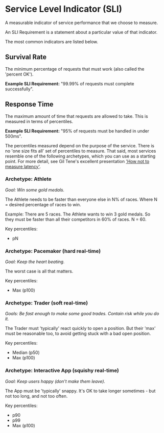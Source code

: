# Service Level Indicator (SLI)

A measurable indicator of service performance that we choose to measure.

An SLI Requirement is a statement about a particular value of that indicator.

The most common indicators are listed below.

## Survival Rate

The minimum percentage of requests that must work (also called the 'percent OK').

**Example SLI Requirement:** "99.99% of requests must complete successfully".

## Response Time

The maximum amount of time that requests are allowed to take. This is measured in terms of percentiles. 

**Example SLI Requirement:** "95% of requests must be handled in under 500ms".

The percentiles measured depend on the purpose of the service. There is no 'one size fits all' set of percentiles to measure. That said, most services resemble one of the following archetypes, which you can use as a starting point. For more detail, see Gil Tene's excellent presentation ['How not to measure latency'](https://www.infoq.com/presentations/latency-pitfalls).

### Archetype: Athlete

*Goal: Win some gold medals.*

The Athlete needs to be faster than everyone else in N% of races. Where N = desired percentage of races to win.

Example: There are 5 races. The Athlete wants to win 3 gold medals. So they must be faster than all their competitors in 60% of races. N = 60.

Key percentiles:

- pN

### Archetype: Pacemaker (hard real-time)

*Goal: Keep the heart beating.*

The worst case is all that matters.

Key percentiles:

- Max (p100)

### Archetype: Trader (soft real-time)

*Goals: Be fast enough to make some good trades. Contain risk while you do it.*

The Trader must 'typically' react quickly to open a position. But their 'max' must be reasonable too, to avoid getting stuck with a bad open position.

Key percentiles:

- Median (p50)
- Max (p100)

### Archetype: Interactive App (squishy real-time)

*Goal: Keep users happy (don’t make them leave).*

The App must be 'typically' snappy. It's OK to take longer sometimes - but not too long, and not too often.

Key percentiles:

- p90
- p99
- Max (p100)
